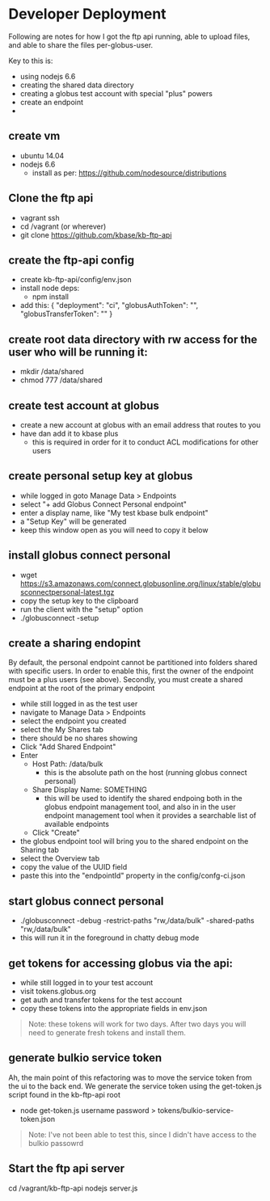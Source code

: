 # Developer Deployment 

Following are notes for how I got the ftp api running, able to upload files,
and able to share the files per-globus-user.

Key to this is:

- using nodejs 6.6
- creating the shared data directory
- creating a globus test account with special "plus" powers
- create an endpoint
- 


## create vm

- ubuntu 14.04
- nodejs 6.6
  - install as per: https://github.com/nodesource/distributions

##  Clone the ftp api

- vagrant ssh
- cd /vagrant (or wherever)
- git clone https://github.com/kbase/kb-ftp-api


## create the ftp-api config

- create kb-ftp-api/config/env.json
- install node deps:
    - npm install
- add this:
{
    "deployment": "ci",
    "globusAuthToken": "",
    "globusTransferToken": ""
}


## create root data directory with rw access for the user who will be running it:

- mkdir /data/shared
- chmod 777 /data/shared

## create test account at globus

- create a new account at globus with an email address that routes to you
- have dan add it to kbase plus
    - this is required in order for it to conduct ACL modifications for other users

## create personal setup key at globus

- while logged in goto Manage Data > Endpoints
- select "+ add Globus Connect Personal endpoint"
- enter a display name, like "My test kbase bulk endpoint"
- a "Setup Key" will be generated
- keep this window open as you will need to copy it below

## install globus connect personal

- wget https://s3.amazonaws.com/connect.globusonline.org/linux/stable/globusconnectpersonal-latest.tgz
- copy the setup key to the clipboard
- run the client with the "setup" option
- ./globusconnect -setup <your key>

## create a sharing endopint

By default, the personal endpoint cannot be partitioned into folders shared with specific users.
In order to enable this, first the owner of the endpoint must be a plus users (see above).
Secondly, you must create a shared endpoint at the root of the primary endpoint
- while still logged in as the test user
- navigate to Manage Data > Endpoints
- select the endpoint you created
- select the My Shares tab
- there should be no shares showing
- Click "Add Shared Endpoint"
- Enter
  - Host Path: /data/bulk
     - this is the absolute path on the host (running globus connect personal)
  - Share Display Name: SOMETHING
     - this will be used to identify the shared endpoing both in the globus endpoint
       management tool, and also in in the user endpoint management tool when it 
       provides a searchable list of available endpoints
  - Click "Create"
- the globus endpoint tool will bring you to the shared endpoint on the Sharing tab
- select the Overview tab
- copy the value of the UUID field
- paste this into the "endpointId" property in the config/confg-ci.json

## start globus connect personal

- ./globusconnect -debug -restrict-paths "rw,/data/bulk" -shared-paths "rw,/data/bulk"
- this will run it in the foreground in chatty debug mode

## get tokens for accessing globus via the api:

- while still logged in to your test account
- visit tokens.globus.org
- get auth and transfer tokens for the test account
- copy these tokens into the appropriate fields in env.json

> Note: these tokens will work for two days. After two days you will need to 
  generate fresh tokens and install them.

## generate bulkio service token

Ah, the main point of this refactoring was to move the service token from the ui to the back end.
We generate the service token using the get-token.js script found in the kb-ftp-api root

- node get-token.js username password > tokens/bulkio-service-token.json

> Note: I've not been able to test this, since I didn't have access to the bulkio passowrd

## Start the ftp api server
cd /vagrant/kb-ftp-api
nodejs server.js

